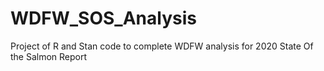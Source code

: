 # WDFW_SOS_Analysis
Project of R and Stan code to complete WDFW analysis for 2020 State Of the Salmon Report
